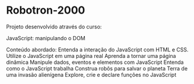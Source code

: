 # Robotron-2000

Projeto desenvolvido através do curso:

JavaScript: manipulando o DOM

Conteúdo abordado: 
    Entenda a interação do JavaScript com HTML e CSS.
    Utilize o JavaScript em uma página real
    Aprenda a tornar uma página dinâmica
    Manipule dados, eventos e elementos com JavaScript
    Entenda como o JavaScript trabalha
    Construa robôs para salvar o planeta Terra de uma invasão alienígena
    Explore, crie e declare funções no JavaScript

